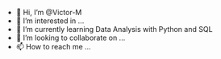 - 👋 Hi, I’m @Victor-M
- 👀 I’m interested in ...
- 🌱 I’m currently learning Data Analysis with Python and SQL
- 💞️ I’m looking to collaborate on ...
- 📫 How to reach me ...

<!---
Victor-0210/Victor-0210 is a ✨ special ✨ repository because its `README.md` (this file) appears on your GitHub profile.
You can click the Preview link to take a look at your changes.
--->
